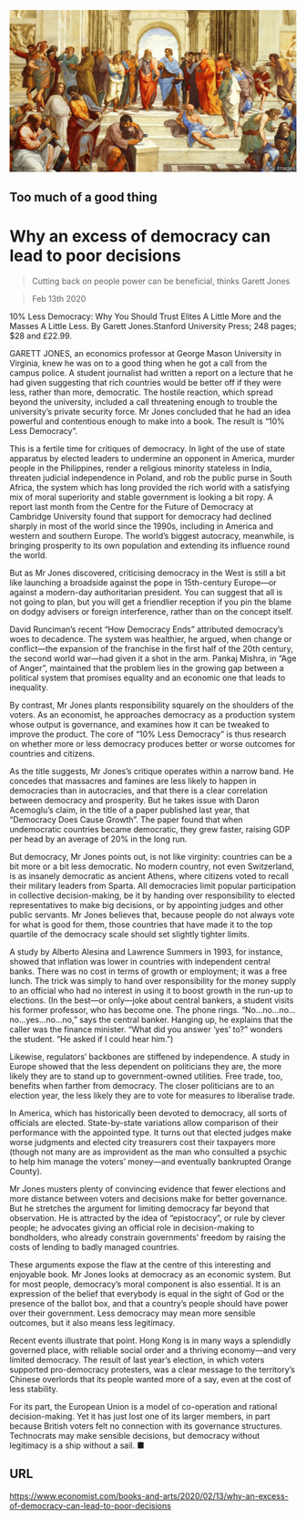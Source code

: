![](./images/20200215_BKP011_0.jpg)

## Too much of a good thing

# Why an excess of democracy can lead to poor decisions

> Cutting back on people power can be beneficial, thinks Garett Jones

> Feb 13th 2020

10% Less Democracy: Why You Should Trust Elites A Little More and the Masses A Little Less. By Garett Jones.Stanford University Press; 248 pages; $28 and £22.99.

GARETT JONES, an economics professor at George Mason University in Virginia, knew he was on to a good thing when he got a call from the campus police. A student journalist had written a report on a lecture that he had given suggesting that rich countries would be better off if they were less, rather than more, democratic. The hostile reaction, which spread beyond the university, included a call threatening enough to trouble the university’s private security force. Mr Jones concluded that he had an idea powerful and contentious enough to make into a book. The result is “10% Less Democracy”.

This is a fertile time for critiques of democracy. In light of the use of state apparatus by elected leaders to undermine an opponent in America, murder people in the Philippines, render a religious minority stateless in India, threaten judicial independence in Poland, and rob the public purse in South Africa, the system which has long provided the rich world with a satisfying mix of moral superiority and stable government is looking a bit ropy. A report last month from the Centre for the Future of Democracy at Cambridge University found that support for democracy had declined sharply in most of the world since the 1990s, including in America and western and southern Europe. The world’s biggest autocracy, meanwhile, is bringing prosperity to its own population and extending its influence round the world.

But as Mr Jones discovered, criticising democracy in the West is still a bit like launching a broadside against the pope in 15th-century Europe—or against a modern-day authoritarian president. You can suggest that all is not going to plan, but you will get a friendlier reception if you pin the blame on dodgy advisers or foreign interference, rather than on the concept itself.

David Runciman’s recent “How Democracy Ends” attributed democracy’s woes to decadence. The system was healthier, he argued, when change or conflict—the expansion of the franchise in the first half of the 20th century, the second world war—had given it a shot in the arm. Pankaj Mishra, in “Age of Anger”, maintained that the problem lies in the growing gap between a political system that promises equality and an economic one that leads to inequality.

By contrast, Mr Jones plants responsibility squarely on the shoulders of the voters. As an economist, he approaches democracy as a production system whose output is governance, and examines how it can be tweaked to improve the product. The core of “10% Less Democracy” is thus research on whether more or less democracy produces better or worse outcomes for countries and citizens.

As the title suggests, Mr Jones’s critique operates within a narrow band. He concedes that massacres and famines are less likely to happen in democracies than in autocracies, and that there is a clear correlation between democracy and prosperity. But he takes issue with Daron Acemoglu’s claim, in the title of a paper published last year, that “Democracy Does Cause Growth”. The paper found that when undemocratic countries became democratic, they grew faster, raising GDP per head by an average of 20% in the long run.

But democracy, Mr Jones points out, is not like virginity: countries can be a bit more or a bit less democratic. No modern country, not even Switzerland, is as insanely democratic as ancient Athens, where citizens voted to recall their military leaders from Sparta. All democracies limit popular participation in collective decision-making, be it by handing over responsibility to elected representatives to make big decisions, or by appointing judges and other public servants. Mr Jones believes that, because people do not always vote for what is good for them, those countries that have made it to the top quartile of the democracy scale should set slightly tighter limits.

A study by Alberto Alesina and Lawrence Summers in 1993, for instance, showed that inflation was lower in countries with independent central banks. There was no cost in terms of growth or employment; it was a free lunch. The trick was simply to hand over responsibility for the money supply to an official who had no interest in using it to boost growth in the run-up to elections. (In the best—or only—joke about central bankers, a student visits his former professor, who has become one. The phone rings. “No…no…no…no…yes…no…no,” says the central banker. Hanging up, he explains that the caller was the finance minister. “What did you answer ‘yes’ to?” wonders the student. “He asked if I could hear him.”)

Likewise, regulators’ backbones are stiffened by independence. A study in Europe showed that the less dependent on politicians they are, the more likely they are to stand up to government-owned utilities. Free trade, too, benefits when farther from democracy. The closer politicians are to an election year, the less likely they are to vote for measures to liberalise trade.

In America, which has historically been devoted to democracy, all sorts of officials are elected. State-by-state variations allow comparison of their performance with the appointed type. It turns out that elected judges make worse judgments and elected city treasurers cost their taxpayers more (though not many are as improvident as the man who consulted a psychic to help him manage the voters’ money—and eventually bankrupted Orange County).

Mr Jones musters plenty of convincing evidence that fewer elections and more distance between voters and decisions make for better governance. But he stretches the argument for limiting democracy far beyond that observation. He is attracted by the idea of “epistocracy”, or rule by clever people; he advocates giving an official role in decision-making to bondholders, who already constrain governments’ freedom by raising the costs of lending to badly managed countries.

These arguments expose the flaw at the centre of this interesting and enjoyable book. Mr Jones looks at democracy as an economic system. But for most people, democracy’s moral component is also essential. It is an expression of the belief that everybody is equal in the sight of God or the presence of the ballot box, and that a country’s people should have power over their government. Less democracy may mean more sensible outcomes, but it also means less legitimacy.

Recent events illustrate that point. Hong Kong is in many ways a splendidly governed place, with reliable social order and a thriving economy—and very limited democracy. The result of last year’s election, in which voters supported pro-democracy protesters, was a clear message to the territory’s Chinese overlords that its people wanted more of a say, even at the cost of less stability.

For its part, the European Union is a model of co-operation and rational decision-making. Yet it has just lost one of its larger members, in part because British voters felt no connection with its governance structures. Technocrats may make sensible decisions, but democracy without legitimacy is a ship without a sail. ■

## URL

https://www.economist.com/books-and-arts/2020/02/13/why-an-excess-of-democracy-can-lead-to-poor-decisions
